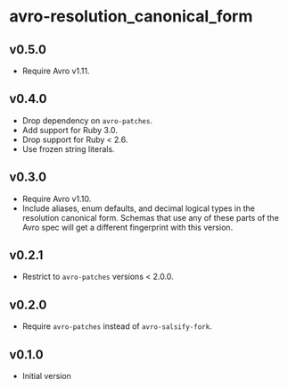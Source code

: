 # avro-resolution_canonical_form

## v0.5.0
- Require Avro v1.11.

## v0.4.0
- Drop dependency on `avro-patches`.
- Add support for Ruby 3.0.
- Drop support for Ruby < 2.6.
- Use frozen string literals.

## v0.3.0
- Require Avro v1.10.
- Include aliases, enum defaults, and decimal logical types in the resolution
  canonical form. Schemas that use any of these parts of the Avro spec will
  get a different fingerprint with this version.

## v0.2.1
- Restrict to `avro-patches` versions < 2.0.0.

## v0.2.0
- Require `avro-patches` instead of `avro-salsify-fork`.

## v0.1.0
- Initial version
